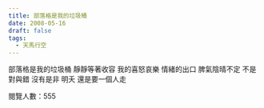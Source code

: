 ```yaml
---
title: 部落格是我的垃圾桶
date: 2008-05-16
draft: false
tags:
  - 天馬行空
---
```

部落格是我的垃圾桶
靜靜等著收容
我的喜怒哀樂
情緒的出口
脾氣陰晴不定
不是對與錯
沒有是非
明夭
還是要一個人走


閱覽人數：555